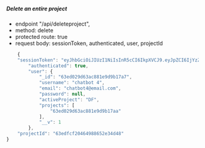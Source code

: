 ##### Delete an entire project
- endpoint "/api/deleteproject", 
- method: delete
- protected route: true
- request body: sessionToken, authenticated, user, projectId
```javascript
    {
    "sessionToken": "eyJhbGciOiJIUzI1NiIsInR5cCI6IkpXVCJ9.eyJpZCI6IjYzZWQwMjlkNjNhYzg4MWU5ZDliMTdhNyIsImlhdCI6MTY3NjUzOTgwOSwiZXhwIjoxNjc2NTQwNDA5fQ.JyzLdRL71cXKNb_JQpOncngPebUPZR3Kd7KyPogPaG8",
        "authenticated": true,
        "user": {
            "_id": "63ed029d63ac881e9d9b17a7",
            "username": "chatbot 4",
            "email": "chatbot4@email.com",
            "password": null,
            "activeProject": "DF",
            "projects": [
                "63ed029d63ac881e9d9b17aa"
            ],
            "__v": 1
        },
    "projectId": "63edfcf20464988652e34d48"
}
```

